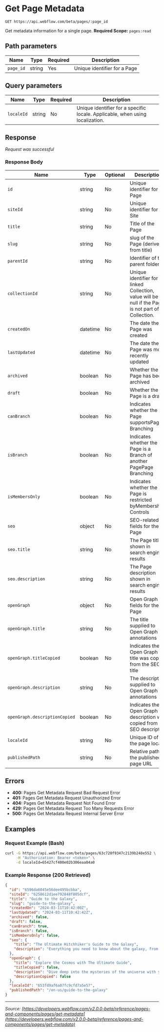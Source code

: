 # Get Page Metadata

```
GET https://api.webflow.com/beta/pages/:page_id
```

Get metadata information for a single page.
**Required Scope:** `pages:read`


## Path parameters

| Name | Type | Required | Description |
|---|---|---|---|
| `page_id` | string | Yes | Unique identifier for a Page |




## Query parameters

| Name | Type | Required | Description |
|---|---|---|---|
| `localeId` | string | No | Unique identifier for a specific locale. Applicable, when using localization. |




## Response

_Request was successful_

### Response Body

| Name | Type | Optional | Description |
|---|---|---|---|
| `id` | string | No | Unique identifier for the Page |
| `siteId` | string | No | Unique identifier for the Site |
| `title` | string | No | Title of the Page |
| `slug` | string | No | slug of the Page (derived from title) |
| `parentId` | string | No | Identifier of the parent folder |
| `collectionId` | string | No | Unique identifier for a linked Collection, value will be null if the Page is not part of a Collection. |
| `createdOn` | datetime | No | The date the Page was created |
| `lastUpdated` | datetime | No | The date the Page was most recently updated |
| `archived` | boolean | No | Whether the Page has been archived |
| `draft` | boolean | No | Whether the Page is a draft |
| `canBranch` | boolean | No | Indicates whether the Page supportsPage Branching |
| `isBranch` | boolean | No | Indicates whether the Page is a Branch of another PagePage Branching |
| `isMembersOnly` | boolean | No | Indicates whether the Page is restricted byMemberships Controls |
| `seo` | object | No | SEO-related fields for the Page |
| `seo.title` | string | No | The Page title shown in search engine results |
| `seo.description` | string | No | The Page description shown in search engine results |
| `openGraph` | object | No | Open Graph fields for the Page |
| `openGraph.title` | string | No | The title supplied to Open Graph annotations |
| `openGraph.titleCopied` | boolean | No | Indicates the Open Graph title was copied from the SEO title |
| `openGraph.description` | string | No | The description supplied to Open Graph annotations |
| `openGraph.descriptionCopied` | boolean | No | Indicates the Open Graph description was copied from the SEO description |
| `localeId` | string | No | Unique ID of the page locale |
| `publishedPath` | string | No | Relative path of the published page URL |




## Errors

* **400:** Pages Get Metadata Request Bad Request Error
* **401:** Pages Get Metadata Request Unauthorized Error
* **404:** Pages Get Metadata Request Not Found Error
* **429:** Pages Get Metadata Request Too Many Requests Error
* **500:** Pages Get Metadata Request Internal Server Error




## Examples

### Request Example (Bash)

```bash
curl -G https://api.webflow.com/beta/pages/63c720f9347c2139b248e552 \
     -H "Authorization: Bearer <token>" \
     -d localeId=65427cf400e02b306eaa04a0
```

### Example Response (200 Retrieved)

```json
{
  "id": "6596da6045e56dee495bcbba",
  "siteId": "6258612d1ee792848f805dcf",
  "title": "Guide to the Galaxy",
  "slug": "guide-to-the-galaxy",
  "createdOn": "2024-03-11T10:42:00Z",
  "lastUpdated": "2024-03-11T10:42:42Z",
  "archived": false,
  "draft": false,
  "canBranch": true,
  "isBranch": false,
  "isMembersOnly": false,
  "seo": {
    "title": "The Ultimate Hitchhiker's Guide to the Galaxy",
    "description": "Everything you need to know about the galaxy, from avoiding Vogon poetry to the importance of towels."
  },
  "openGraph": {
    "title": "Explore the Cosmos with The Ultimate Guide",
    "titleCopied": false,
    "description": "Dive deep into the mysteries of the universe with your guide to everything galactic.",
    "descriptionCopied": false
  },
  "localeId": "653fd9af6a07fc9cfd7a5e57",
  "publishedPath": "/en-us/guide-to-the-galaxy"
}
```


---
*Source: [https://developers.webflow.com/v2.0.0-beta/reference/pages-and-components/pages/get-metadata](https://developers.webflow.com/v2.0.0-beta/reference/pages-and-components/pages/get-metadata)*